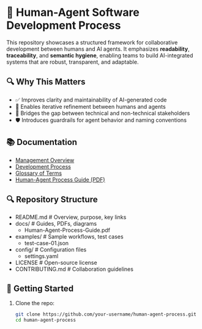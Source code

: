 # 🤝 Human-Agent Software Development Process

This repository showcases a structured framework for collaborative development between humans and AI agents. It emphasizes **readability**, **traceability**, and **semantic hygiene**, enabling teams to build AI-integrated systems that are robust, transparent, and adaptable.

## 🔍 Why This Matters

- ✅ Improves clarity and maintainability of AI-generated code
- 🔄 Enables iterative refinement between humans and agents
- 🧠 Bridges the gap between technical and non-technical stakeholders
- 🛡️ Introduces guardrails for agent behavior and naming conventions

## 📚 Documentation

- [Management Overview](MANAGEMENT_OVERVIEW.md)
- [Development Process](DEVELOPMENT_PROCESS.md)
- [Glossary of Terms](GLOSSARY.md)
- [Human-Agent Process Guide (PDF)](docs/Human-Agent-Process-Guide.pdf)

## 🔍 Repository Structure

- README.md         # Overview, purpose, key links
- docs/             # Guides, PDFs, diagrams
   -   Human-Agent-Process-Guide.pdf
- examples/         # Sample workflows, test cases   
   - test-case-01.json
- config/           # Configuration files
   - settings.yaml
- LICENSE           # Open-source license
- CONTRIBUTING.md   # Collaboration guidelines

## 🚀 Getting Started

1. Clone the repo:
   ```bash
   git clone https://github.com/your-username/human-agent-process.git
   cd human-agent-process
